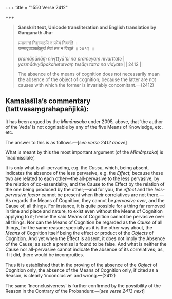 +++
title = "1550 Verse 2412"

+++
> **Sanskrit text, Unicode transliteration and English translation by Ganganath Jha:** 
>
> प्रमाणानां निवृत्त्याऽपि न प्रमेयं निवर्त्तते ।  
> यस्माद्व्यापकहेतुत्वं तेषां तत्र न विद्यते ॥ २४१२ ॥ 
>
> *pramāṇānāṃ nivṛttyā'pi na prameyaṃ nivarttate* \|  
> *yasmādvyāpakahetutvaṃ teṣāṃ tatra na vidyate* \|\| 2412 \|\| 
>
> The absence of the means of cognition does not necessarily mean the absence of the object of cognition; because the latter are not causes with which the former is invariably concomitant.—(2412)



## Kamalaśīla’s commentary (tattvasaṃgrahapañjikā):

It has been argued by the *Mimāṃsaka* under 2095, above, that ‘the author of the Veda’ is not cognisable by any of the five Means of Knowledge, etc. etc.

The answer to this is as follows:—[*see verse 2412 above*]

What is meant by this the most important argument (of the *Mīmāṃsaka*) is ‘inadmissible’,

It is only what is all-pervading, e.g. the *Cause*, which, being absent, indicates the absence of the less pervasive, e.g. the *Effect*; because these two are related to each other—the all-pervasive to the less pervasive, by the relation of co-essentiality, and the Cause to the Effect by the relation of the one being produced by the other;—and for you, the *effect* and the *less-pervasive factor* cannot be present when their correlatives are not there.—As regards the Means of Cognition, they cannot be *pervasive over*, and the Cause of, all things. For instance, it is quite possible for a thing far removed in time and place and nature, to exist even without the Means of Cognition applying to it; hence the said Means of Cognition cannot be pervasive over all things. Nor can the Means of Cognition be regarded as the *Cause* of all things, for the same reason; specially as it is the other way about, the *Means* of Cognition itself being the effect or product of the *Objects* of Cognition. And yet when the Effect is absent, it does not imply the Absence of the Cause; as such a premiss is found to be false. And what is neither the Cause nor all-pervasive cannot indicate the absence of its correlatives; as, if it did, there would be incongruities.

Thus it is established that in the proving of the absence of the *Object* of Cognition only, the absence of the Means of Cognition only, if cited as a Reason, is clearly ‘inconclusive’ and wrong.—(2412)

The same ‘Inconclusiveness’ is further confirmed by the possibility of the Reason in the Contrary of the Probandum:—[*see verse 2413 next*]


